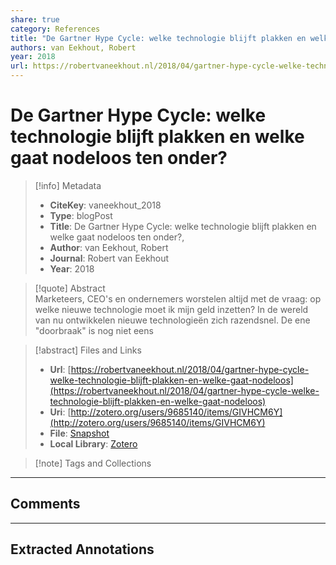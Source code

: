 ```yaml
---  
share: true  
category: References  
title: "De Gartner Hype Cycle: welke technologie blijft plakken en welke gaat nodeloos ten onder?"  
authors: van Eekhout, Robert  
year: 2018  
url: https://robertvaneekhout.nl/2018/04/gartner-hype-cycle-welke-technologie-blijft-plakken-en-welke-gaat-nodeloos  
---  
```

  
# De Gartner Hype Cycle: welke technologie blijft plakken en welke gaat nodeloos ten onder?  
  
> [!info] Metadata  
> - **CiteKey**: vaneekhout_2018  
> - **Type**: blogPost  
> - **Title**: De Gartner Hype Cycle: welke technologie blijft plakken en welke gaat nodeloos ten onder?,   
> - **Author**: van Eekhout, Robert  
> - **Journal**: Robert van Eekhout   
> - **Year**: 2018   
  
> [!quote] Abstract  
> Marketeers, CEO's en ondernemers worstelen altijd met de vraag: op welke nieuwe technologie moet ik mijn geld inzetten? In de wereld van nu ontwikkelen nieuwe technologieën zich razendsnel. De ene "doorbraak" is nog niet eens  
  
> [!abstract] Files and Links  
> - **Url**: [https://robertvaneekhout.nl/2018/04/gartner-hype-cycle-welke-technologie-blijft-plakken-en-welke-gaat-nodeloos](https://robertvaneekhout.nl/2018/04/gartner-hype-cycle-welke-technologie-blijft-plakken-en-welke-gaat-nodeloos)  
> - **Uri**: [http://zotero.org/users/9685140/items/GIVHCM6Y](http://zotero.org/users/9685140/items/GIVHCM6Y)  
> - **File**: [Snapshot](file://C:%5CUsers%5C20003936%5CZotero%5Cstorage%5CRCD5EK4B%5Cgartner-hype-cycle-welke-technologie-blijft-plakken-en-welke-gaat-nodeloos.html)  
> - **Local Library**: [Zotero]((zotero://select/library/items/GIVHCM6Y))  
  
> [!note] Tags and Collections  
  
  
----  
  
## Comments  
  
  
  
----  
  
## Extracted Annotations  
  
